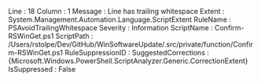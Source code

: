 ﻿
Line                 : 18
Column               : 1
Message              : Line has trailing whitespace
Extent               : System.Management.Automation.Language.ScriptExtent
RuleName             : PSAvoidTrailingWhitespace
Severity             : Information
ScriptName           : Confirm-RSWinGet.ps1
ScriptPath           : /Users/rstolpe/Dev/GitHub/WinSoftwareUpdate/.src/private/function/Confirm-RSWinGet.ps1
RuleSuppressionID    : 
SuggestedCorrections : {Microsoft.Windows.PowerShell.ScriptAnalyzer.Generic.CorrectionExtent}
IsSuppressed         : False



